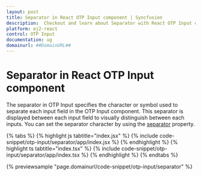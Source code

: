 ```yaml
---
layout: post
title: Separator in React OTP Input component | Syncfusion
description:  Checkout and learn about Separator with React OTP Input component of Syncfusion Essential JS 2 and more.
platform: ej2-react
control: OTP Input
documentation: ug
domainurl: ##DomainURL##
---
```


# Separator in React OTP Input component

The separator in OTP Input specifies the character or symbol used to separate each input field in the OTP Input component. This separator is displayed between each input field to visually distinguish between each inputs. You can set the separator character by using the [separator](https://ej2.syncfusion.com/react/documentation/api/otp-input/#separator) property.

{% tabs %}
{% highlight js tabtitle="index.jsx" %}
{% include code-snippet/otp-input/separator/app/index.jsx %}
{% endhighlight %}
{% highlight ts tabtitle="index.tsx" %}
{% include code-snippet/otp-input/separator/app/index.tsx %}
{% endhighlight %}
{% endtabs %}

{% previewsample "page.domainurl/code-snippet/otp-input/separator" %}
